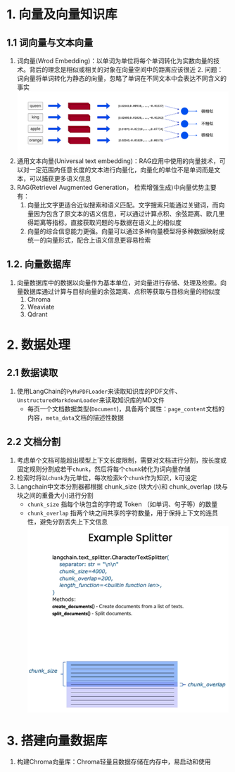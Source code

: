 # 1. 向量及向量知识库
## 1.1 词向量与文本向量
1. 词向量(Wrod Embedding)：以单词为单位将每个单词转化为实数向量的技术。背后的理念是相似或相关的对象在向量空间中的距离应该很近
    2. 问题：词向量将单词转化为静态的向量，忽略了单词在不同文本中会表达不同含义的事实
![alt text](image.png)
2. 通用文本向量(Universal text embedding)：RAG应用中使用的向量技术，可以对一定范围内任意长度的文本进行向量化，向量化的单位不是单词而是文本，可以捕获更多语义信息
3. RAG(Retrievel Augmented Generation， 检索增强生成)中向量优势主要有：
    1. 向量比文字更适合近似搜索和语义匹配。文字搜索只能通过关键词，而向量因为包含了原文本的语义信息，可以通过计算点积、余弦距离、欧几里得距离等指标，直接获取问题的与数据在语义上的相似度
    2. 向量的综合信息能力更强。向量可以通过多种向量模型将多种数据映射成统一的向量形式，配合上语义信息更容易检索
## 1.2. 向量数据库
1. 向量数据库中的数据以向量作为基本单位，对向量进行存储、处理及检索。向量数据库通过计算与目标向量的余弦距离、点积等获取与目标向量的相似度
    1. Chroma
    2. Weaviate
    3. Qdrant

# 2. 数据处理
## 2.1 数据读取
1. 使用LangChain的`PyMuPDFLoader`来读取知识库的PDF文件、`UnstructuredMarkdownLoader`来读取知识库的MD文件
    - 每页一个文档数据类型(`Document`)，具备两个属性：`page_content`文档的内容，`meta_data`文档的描述性数据
## 2.2 文档分割
1. 考虑单个文档可能超出模型上下文长度限制，需要对文档进行分割，按长度或固定规则分割成若干`chunk`，然后将每个`chunk`转化为词向量存储
2. 检索时将以`chunk`为元单位，每次检索k个`chunk`作为知识，k可设定
3. Langchain中文本分割器都根据 chunk_size (块大小)和 chunk_overlap (块与块之间的重叠大小)进行分割
    - `chunk_size` 指每个块包含的字符或 Token （如单词、句子等）的数量
    - `chunk_overlap` 指两个块之间共享的字符数量，用于保持上下文的连贯性，避免分割丢失上下文信息
![alt text](image-1.png)

# 3. 搭建向量数据库
1. 构建Chroma向量库：Chroma轻量且数据存储在内存中，易启动和使用
